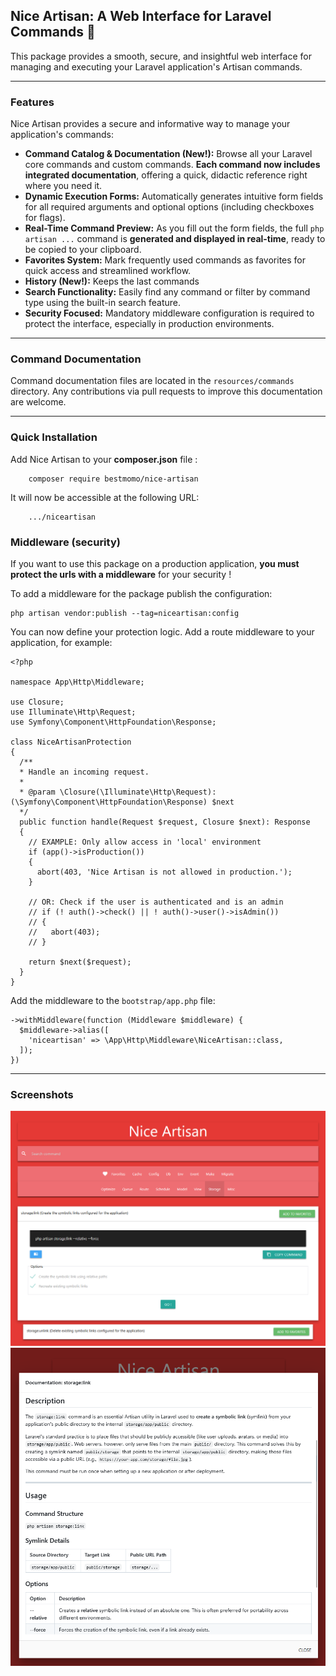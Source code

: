 ## Nice Artisan: A Web Interface for Laravel Commands 🚀 ##

This package provides a smooth, secure, and insightful web interface for managing and executing your Laravel application's Artisan commands.

---

### Features

Nice Artisan provides a secure and informative way to manage your application's commands:

* **Command Catalog & Documentation (New!):** Browse all your Laravel core commands and custom commands. **Each command now includes integrated documentation**, offering a quick, didactic reference right where you need it.
* **Dynamic Execution Forms:** Automatically generates intuitive form fields for all required arguments and optional options (including checkboxes for flags).
* **Real-Time Command Preview:** As you fill out the form fields, the full `php artisan ...` command is **generated and displayed in real-time**, ready to be copied to your clipboard.
* **Favorites System:** Mark frequently used commands as favorites for quick access and streamlined workflow.
* **History (New!):** Keeps the last commands
* **Search Functionality:** Easily find any command or filter by command type using the built-in search feature.
* **Security Focused:** Mandatory middleware configuration is required to protect the interface, especially in production environments.

---

### Command Documentation ###

Command documentation files are located in the `resources/commands` directory. Any contributions via pull requests to improve this documentation are welcome.

---

### Quick Installation ###

Add Nice Artisan to your **composer.json** file :
```
    composer require bestmomo/nice-artisan
```

It will now be accessible at the following URL:
```
    .../niceartisan
```

### Middleware (security) ###

If you want to use this package on a production application, **you must protect the urls with a middleware** for your security !

To add a middleware for the package publish the configuration:
```
php artisan vendor:publish --tag=niceartisan:config
```

You can now define your protection logic. Add a route middleware to your application, for example:

```
<?php

namespace App\Http\Middleware;

use Closure;
use Illuminate\Http\Request;
use Symfony\Component\HttpFoundation\Response;  

class NiceArtisanProtection
{
  /**
  * Handle an incoming request.
  *
  * @param \Closure(\Illuminate\Http\Request): (\Symfony\Component\HttpFoundation\Response) $next
  */
  public function handle(Request $request, Closure $next): Response
  {
    // EXAMPLE: Only allow access in 'local' environment
    if (app()->isProduction()) 
    {
      abort(403, 'Nice Artisan is not allowed in production.');
    }
    
    // OR: Check if the user is authenticated and is an admin
    // if (! auth()->check() || ! auth()->user()->isAdmin())
    // {
    //   abort(403);
    // }

    return $next($request);
  }
}
```

Add the middleware to the `bootstrap/app.php` file:

```
->withMiddleware(function (Middleware $middleware) {
  $middleware->alias([
    'niceartisan' => \App\Http\Middleware\NiceArtisan::class,
  ]);
})
```

---
### Screenshots ###

![img1](screenshots/img1.png)
![img2](screenshots/img2.png)
